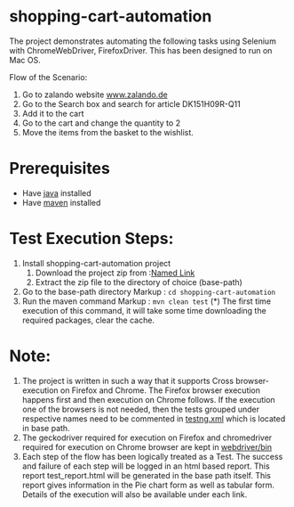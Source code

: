 # shopping-cart-automation
The project demonstrates automating the following tasks using Selenium with ChromeWebDriver, FirefoxDriver. This has been designed to run on Mac OS.

Flow of the Scenario:
1. Go to zalando website www.zalando.de
2. Go to the Search box and search for article DK151H09R-Q11
3. Add it to the cart
4. Go to the cart and change the quantity to 2
5. Move the items from the basket to the wishlist.

# Prerequisites 

* Have [java](http://www.oracle.com/technetwork/java/javase/downloads/index.html) installed
* Have [maven](http://maven.apache.org/) installed

# Test Execution Steps:
1. Install shopping-cart-automation project
	1. Download the project zip from :[Named Link](https://github.com/sudhaberde/shopping-cart-automation)
	2. Extract the zip file to the directory of choice (base-path)
2. Go to the base-path directory 
	Markup : `cd shopping-cart-automation`
3. Run the maven command 
	Markup : `mvn clean test`
	(*) The first time execution of this command, it will take some time downloading the required packages, clear the cache.


# Note:
1. The project is written in such a way that it supports Cross browser-execution on Firefox and Chrome.
   The Firefox browser execution happens first and then execution on Chrome follows.
   If the execution one of the browsers is not needed, then the tests grouped under respective names need to be commented in [testng.xml](testng.xml) which is located in base path.
2. The geckodriver required for execution on Firefox and chromedriver required for execution on Chrome browser are kept in [webdriver/bin](webdriver/bin)
3. Each step of the flow has been logically treated as a Test. The success and failure of each step will be logged in an html based report. This report test_report.html will be generated in the base path itself. This report gives information in the Pie chart form as well as tabular form. Details of the execution will also be available under each link.